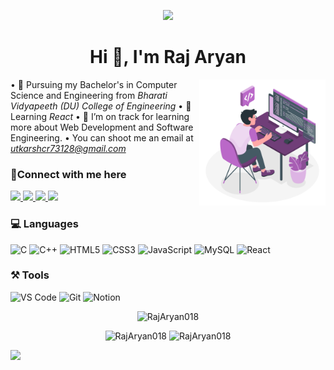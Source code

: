 <!-- ![header](https://capsule-render.vercel.app/api?type=waving&color=gradient&height=280&section=header&text=Hello%20Everybody&fontSize=60&animation=fadeIn) -->
<p align="center">
  <img src="https://capsule-render.vercel.app/api?type=waving&color=gradient&height=150&text=Hello%20Everybody&section=header&fontSize=50&animation=fadeIn"/>
</p>

<h1 align="center">Hi 👋, I'm Raj Aryan</h1>

<!-- <img align="right" alt="img" width="30%" src="https://cdn.dribbble.com/users/1162077/screenshots/3848914/programmer.gif"></img> -->
<img align="right" alt="img" width="40%" src=images/Programming-amico.svg></img>

•⁠  ⁠:school: Pursuing my Bachelor's in Computer Science and Engineering from *Bharati Vidyapeeth (DU) College of Engineering*
•⁠  ⁠:book: Learning *React*
•⁠  ⁠🌱 I’m on track for learning more about Web Development and Software Engineering.
•⁠  ⁠You can shoot me an email at *utkarshcr73128@gmail.com*
<!-- - ✍️ In my free time, I pursue Reading and watching Anime as hobbies. -->


### 🤝Connect with me here
<!-- <p align="center"> -->
	
  <a href="https://www.instagram.com/_.utkarsh10/">
    <img src="https://img.shields.io/badge/Instagram-E4405F?style=for-the-badge&logo=instagram&logoColor=white" />
  </a>
	<a href="https://www.linkedin.com/in/utkarshkumar3128/">
		<img src="https://img.shields.io/badge/LinkedIn-0077B5?style=for-the-badge&logo=linkedin&logoColor=white" />
	</a>
	<a href="https://twitter.com/utkarshcr73128">
		<img src="https://img.shields.io/badge/Twitter-1DA1F2?style=for-the-badge&logo=twitter&logoColor=white" />
	</a>
  <a href="https://www.facebook.com/profile.php?id=100012449179011">
    <img src="https://img.shields.io/badge/Facebook-1877F2?style=for-the-badge&logo=facebook&logoColor=white" />
  </a>
<!--  </p> -->

### 💻 Languages

![C](https://img.shields.io/badge/C-00599C?style=for-the-badge&logo=c&logoColor=white)
![C++](https://img.shields.io/badge/C%2B%2B-00599C?style=for-the-badge&logo=c%2B%2B&logoColor=white)
![HTML5](https://img.shields.io/badge/HTML5-E34F26?style=for-the-badge&logo=html5&logoColor=white)
![CSS3](https://img.shields.io/badge/CSS3-1572B6?style=for-the-badge&logo=css3&logoColor=white)
![JavaScript](https://img.shields.io/badge/JavaScript-323330?style=for-the-badge&logo=javascript&logoColor=F7DF1E)
![MySQL](https://img.shields.io/badge/MySQL-00000F?style=for-the-badge&logo=mysql&logoColor=white)
![React](https://img.shields.io/badge/react-%2320232a.svg?style=for-the-badge&logo=react&logoColor=%2361DAFB)

### ⚒️ Tools

![VS Code](https://img.shields.io/badge/Visual_Studio_Code-0078D4?style=for-the-badge&logo=visual%20studio%20code&logoColor=white)
![Git](https://img.shields.io/badge/Git-F05032?style=for-the-badge&logo=git&logoColor=white)
![Notion](https://img.shields.io/badge/Notion-%23000000.svg?style=for-the-badge&logo=notion&logoColor=white)


<p align="center"><img width="50%" src="https://github-readme-stats.vercel.app/api/top-langs?username=rajaryan018&show_icons=true&locale=en&layout=compact&theme=radical" alt="RajAryan018"/></p>

<p align="center">
        <img width="48%" src="https://github-readme-stats.vercel.app/api?username=rajaryan018&show_icons=true&theme=tokyonight" alt="RajAryan018" />
	<img width="48%" src="https://github-readme-streak-stats.herokuapp.com/?user=rajaryan018&&theme=radical" alt="RajAryan018" />
</p>

[![](https://raw.githubusercontent.com/rajaryan018/templetes/master/profile-summary-card-output/radical/0-profile-details.svg)](https://github.com/vn7n24fzkq/github-profile-summary-cards)

<!--START_SECTION:waka-->
<!--END_SECTION:waka-->
<!-- ![Snake animation](https://github.com/utkarsh3128/utkarsh3128/blob/output/github-contribution-grid-snake.svg) -->
